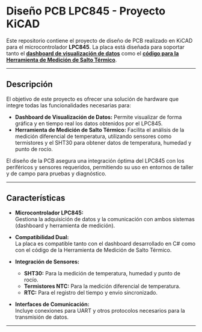 # Diseño PCB LPC845 - Proyecto KiCAD

Este repositorio contiene el proyecto de diseño de PCB realizado en KiCAD para el microcontrolador **LPC845**. La placa está diseñada para soportar tanto el [**dashboard de visualización de datos**](https://github.com/AguileraGabriel/TD2-Dashboard-Termohigrometro.git) como el [**código para la Herramienta de Medición de Salto Térmico**](https://github.com/AguileraGabriel/Proyecto-Termohigrometro.git).

---

## Descripción

El objetivo de este proyecto es ofrecer una solución de hardware que integre todas las funcionalidades necesarias para:
- **Dashboard de Visualización de Datos:** Permite visualizar de forma gráfica y en tiempo real los datos obtenidos por el LPC845.
- **Herramienta de Medición de Salto Térmico:** Facilita el análisis de la medición diferencial de temperatura, utilizando sensores como termistores y el SHT30 para obtener datos de temperatura, humedad y punto de rocío.

El diseño de la PCB asegura una integración óptima del LPC845 con los periféricos y sensores requeridos, permitiendo su uso en entornos de taller y de campo para pruebas y diagnóstico.

---

## Características

- **Microcontrolador LPC845:**  
  Gestiona la adquisición de datos y la comunicación con ambos sistemas (dashboard y herramienta de medición).

- **Compatibilidad Dual:**  
  La placa es compatible tanto con el dashboard desarrollado en C# como con el código de la Herramienta de Medición de Salto Térmico.

- **Integración de Sensores:**  
  - **SHT30:** Para la medición de temperatura, humedad y punto de rocío.
  - **Termistores NTC:** Para la medición diferencial de temperatura.
  - **RTC:** Para el registro del tiempo y envio sincronizado. 

- **Interfaces de Comunicación:**  
  Incluye conexiones para UART y otros protocolos necesarios para la transmisión de datos.

---

